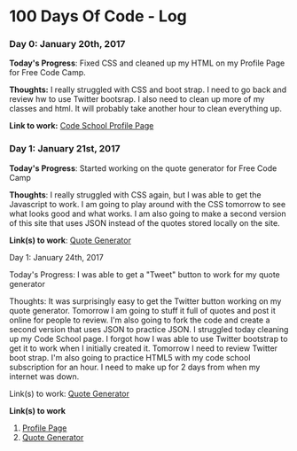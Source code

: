 # 100 Days Of Code - Log

### Day 0: January 20th, 2017

**Today's Progress**: Fixed CSS and cleaned up my HTML on my Profile Page for Free Code Camp.

**Thoughts:** I really struggled with CSS and boot strap.  I need to go back and review hw to use Twitter bootsrap.  I also need to clean up more of my classes and html.  It will probably take another hour to clean everything up.

**Link to work:** [Code School Profile Page](http://codepen.io/rmyoung04/pen/LxWMBm)

### Day 1: January 21st, 2017 

**Today's Progress**: Started working on the quote generator for Free Code Camp

**Thoughts**: I really struggled with CSS again, but I was able to get the Javascript to work.  I am going to play around with the CSS tomorrow to see what looks good and what works.  I am also going to make a second version of this site that uses JSON instead of the quotes stored locally on the site.  

**Link(s) to work**: [Quote Generator](http://codepen.io/rmyoung04/pen/LxWMBm)

Day 1: January 24th, 2017

Today's Progress: I was able to get a "Tweet" button to work for my quote generator

Thoughts: It was surprisingly easy to get the Twitter button working on my quote generator.  Tomorrow I am going to stuff it full of quotes and post it online for people to review.  I'm also going to fork the code and create a second version that uses JSON to practice JSON.  I struggled today cleaning up my Code School page.  I forgot how I was able to use Twitter bootstrap to get it to work when I initially created it.  Tomorrow I need to review Twitter boot strap.  I'm also going to practice HTML5 with my code school subscription for an hour.  I need to make up for 2 days from when my internet was down.

Link(s) to work: [Quote Generator](http://codepen.io/rmyoung04/pen/LxWMBm)


**Link(s) to work**
1. [Profile Page](http://codepen.io/rmyoung04/pen/LxWMBm)
2. [Quote Generator](http://codepen.io/rmyoung04/pen/LxWMBm)
